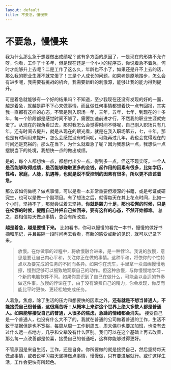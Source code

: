 ```yaml
---
layout: default
title: 不要急，慢慢来
---
```


# 不要急，慢慢来

我为什么那么急于想要做出成绩呢？这有多方面的原因了，一是现在的形势不允许呀，你看，工作了十多年，但是现在还是一个小小的程序员，你说着急不着急，何时才能够升上去呢？二是工作了这么久，年龄也不小了，如果还是升不上去的话，那么我的职业生涯不就完蛋了！三是个人成长的问题，如果老是原地踏步，怎么会有进步呢，我需要有挑战的机会，我需要新鲜的刺激源，能够让我的能力得到提升。

可是着急就能够有一个好的结果吗？不知道，至少我现在还没有发现的好的一面，越是着急，就越是静不下心来做事情，而且做任何事情都想着快一点有回报，其实我一直都有这样的心态，不管是刚入职场一年，三年，五年，七年，到现在的十多年，每一个阶段都是感觉时间不够了，需要加速前进才行，不然我的职业生涯就完蛋了。从现在的视角看过去，那时我怎么会觉得时间不够呢，自己刚入职场只有几年，还有时间去提升，就是从现在的眼光看，就是在我入职场第五，七，十年，那也是有时间用来提升，怎么会感觉没有时间呢，可能再过几年，我也会觉得现在的时间还是充裕的。那么在当下，为什么就着急了呢？因为我想快一点，我想快一点摆脱当下的处境，我想快一点的做出成绩。

是的，每个人都想快一点，都想付出少一点，得到多一点，但这不现实呀。**一个人是否能够取得成绩，是否能够赚取更多的金钱，起作用的因素有很多，比如学历，性格，家庭，人脉，机遇等，也就是说不受控制的因素有很多，所以更不应该着急。**

那么该如何做呢？做点事情，可以是看一本非常重要但艰深的书籍，或是考证或研究生，也可以是做一个副项目。有了想法之后，就得每天在其上花点时间，比如一个小时，坚持不了，那就尝试着去坚持。**你就是毅力十足，那也松懈的时候，只是在松懈的时候，提醒自己并把自己拉回来，要有这样的心态，不然开始都难。** 总之，要相信每天做点事情，总会有所改变。

**越是着急，越是要慢下来。** 比如看书，你可以慢慢的看完一本书，慢慢的做好书摘和笔记，并且每隔一段时间再去看看，有新的感受或新的见识，就可以记录下来。
>放慢。在你做事的过程中，将放慢融合进来，是一种悖论。我说的放慢，意思是要让自己内心平和，关注你正在做的事情。这种平和，将依你的个性特点以及要完成的任务的不同而各异。如果你在洗车，手里拿一块海绵慢慢地擦，慢到足够可以细致地观察自己的动作。但这种放慢，与你慢慢地学习一个新的电脑软件不同。如果你意识到了自己在做什么，可能会以合适的节奏做这件事。放慢的悖论在于，由于没有浪费自己的精力，你会发现，你反而能比平时更快、更轻松地完成任务。

人着急，焦虑，除了生活的压力和想要快的因素之外，**还有就是不想当普通人，不能接受自己很普通，这很痛苦呀！从概率上来讲这个世界上绝大多数人都是普通人。如果能够接受自己的普通，人很多的焦虑，急躁的情绪都会消失。** 接受自己是一个普通人，也没有什么大不了的，我就在普通的公司做着普通的工作，生活不致于拮据但是也不宽裕，每周从周一工作到周五，周末偶尔也要加加班，也没有去过什么远一点地方，几乎和父辈没有什么区别。我们可以在这个基础上再去改善，那么每一点改善都是惊喜，接受自己的普通吧，这样你能够过得更好。

不管原因是来自生活，工作，还是自身。你所要做的就是接受自己，然后坚持每天做点事情，或者说学习每天坚持做点事情，慢慢做，只有要进展就行。或许这样生活，工作会更快有所起色。
